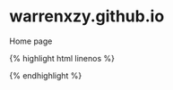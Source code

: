 # warrenxzy.github.io
Home page


{% highlight html linenos %}
<html>
    <head>
        <meta charset="UTF-8">
        <title>
        <iframe width="760px" height="500px" src="https://sway.office.com/s/lAJ6kBIopMPHhLHa/embed" frameborder="0" marginheight="0" marginwidth="0" max-width="100%" sandbox="allow-forms allow-modals allow-orientation-lock allow-popups allow-same-origin allow-scripts" scrolling="no" style="border: none; max-width: 100%; max-height: 100vh" allowfullscreen mozallowfullscreen msallowfullscreen webkitallowfullscreen></iframe>
        </title>
    </head>
    <body>
    </body>
</html>
{% endhighlight %}
